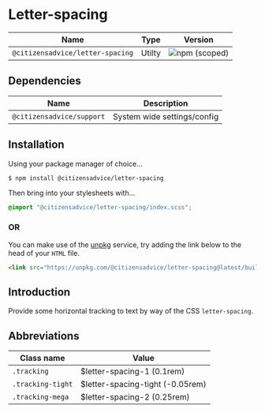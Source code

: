# Letter-spacing

| Name                             | Type   | Version                                                                          |
|----------------------------------|--------|----------------------------------------------------------------------------------|
| `@citizensadvice/letter-spacing` | Utilty | ![npm (scoped)](https://img.shields.io/npm/v/@citizensadvice/letter-spacing.svg) |

## Dependencies

| Name                      | Description                 |
|---------------------------|-----------------------------|
| `@citizensadvice/support` | System wide settings/config |

## Installation

Using your package manager of choice...

```shell
$ npm install @citizensadvice/letter-spacing
```
Then bring into your stylesheets with...

```scss
@import "@citizensadvice/letter-spacing/index.scss";
```

### OR

You can make use of the [unpkg](https://unpkg.com) service, try adding the link below to the head of your `HTML` file.

```html
<link src="https://unpkg.com/@citizensadvice/letter-spacing@latest/build/letter-spacing.css" />
```

## Introduction

Provide some horizontal tracking to text by way of the CSS `letter-spacing`.

## Abbreviations

| Class name        | Value                            |
|-------------------|----------------------------------|
| `.tracking`       | $letter-spacing-1 (0.1rem)       |
| `.tracking-tight` | $letter-spacing-tight (-0.05rem) |
| `.tracking-mega`  | $letter-spacing-2 (0.25rem)      |